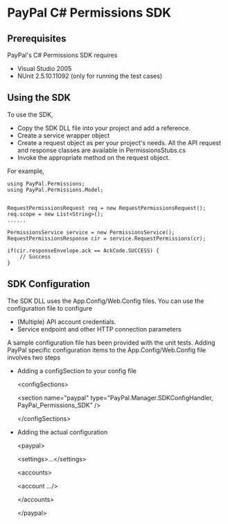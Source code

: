PayPal C# Permissions SDK
======================

Prerequisites
-------------

PayPal's C# Permissions SDK requires 

 * Visual Studio 2005
 * NUnit 2.5.10.11092 (only for running the test cases) 
  

Using the SDK
-------------

To use the SDK, 

 * Copy the SDK DLL file into your project and add a reference.
 * Create a service wrapper object
 * Create a request object as per your project's needs. All the API request and response classes are available in PermissionsStubs.cs
 * Invoke the appropriate method on the request object.


For example,

	using PayPal.Permissions;
	using PayPal.Permissions.Model;


	RequestPermissionsRequest req = new RequestPermissionsRequest();
	req.scope = new List<String>();
	......

	PermissionsService service = new PermissionsService();
	RequestPermissionsResponse cir = service.RequestPermissions(cr);
 
	if(cir.responseEnvelope.ack == AckCode.SUCCESS) {
		// Success
	}
  
 

SDK Configuration
-----------------

The SDK DLL uses the App.Config/Web.Config files. You can use the configuration file to configure

 * (Multiple) API account credentials.
 * Service endpoint and other HTTP connection parameters 


A sample configuration file has been provided with the unit tests. Adding PayPal specific configuration items to the App.Config/Web.Config file involves two steps

 * Adding a configSection to your config file

    &lt;configSections&gt;

      &lt;section name="paypal" type="PayPal.Manager.SDKConfigHandler, PayPal_Permissions_SDK" /&gt;

    &lt;/configSections&gt;

 * Adding the actual configuration 

    &lt;paypal&gt;  

      &lt;settings&gt;...&lt;/settings&gt;

      &lt;accounts&gt;

      &lt;account .../&gt;

      &lt;/accounts&gt;

    &lt;/paypal&gt;